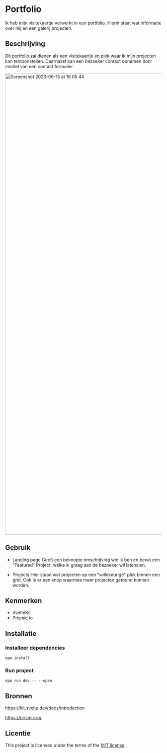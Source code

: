 # Portfolio

Ik heb mijn visitekaartje verwerkt in een portfolio. Hierin staat wat informatie over mij en een galerij projecten.

## Beschrijving

Dit portfolio zal dienen als een visitekaartje en plek waar ik mijn projecten kan tentoonstellen. Daarnaast kan een bezoeker contact opnemen door middel van een contact formulier.

<img width="1485" alt="Screenshot 2023-09-15 at 16 05 44" src="https://github.com/tom-2810/your-tribe-for-life-profile-card/assets/112861614/02fa1ad4-fbb8-4eff-81df-0646c2aff959">

## Gebruik

- Landing page
Geeft een beknopte omschrijving wie ik ben en bevat een "Featured" Project, welke ik graag aan de bezoeker wil latenzien.

- Projects
Hier staan wat projecten op een "willekeurige" plek binnen een grid. Ook is er een knop waarmee meer projecten getoond kunnen worden.

## Kenmerken

- SvelteKit
- Prismic io

## Installatie

### Installeer dependencies
`npm install`

### Run project
`npm run dev -- --open`

## Bronnen

https://kit.svelte.dev/docs/introduction

https://prismic.io/

## Licentie

This project is licensed under the terms of the [MIT license](./LICENSE).
